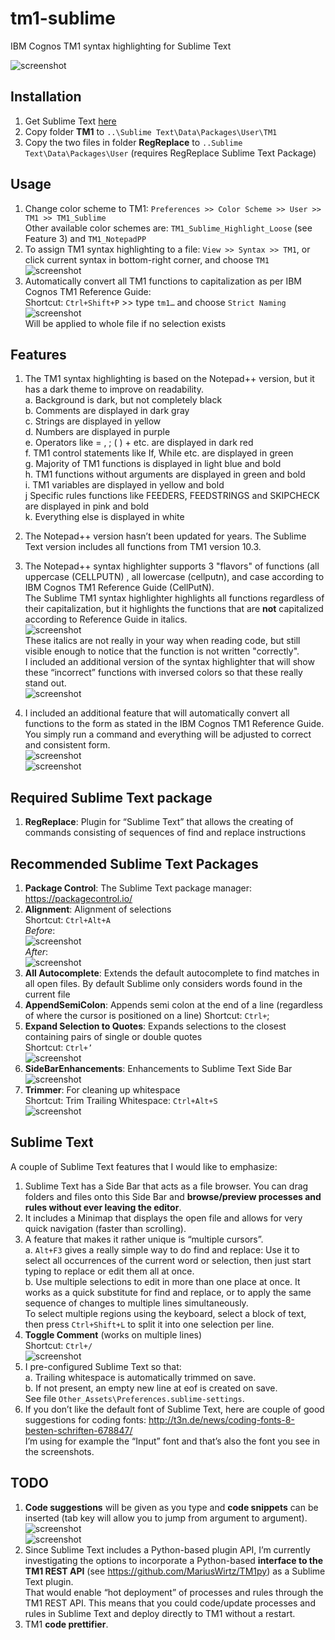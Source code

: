 # tm1-sublime
IBM Cognos TM1 syntax highlighting for Sublime Text

![screenshot](Other_Assets/intro.png "TM1 syntax highlighting in Sublime Text")

## Installation
1. Get Sublime Text [here](https://www.sublimetext.com/3)
2. Copy folder __TM1__ to `..\Sublime Text\Data\Packages\User\TM1`
3. Copy the two files in folder __RegReplace__ to `..Sublime Text\Data\Packages\User` (requires RegReplace Sublime Text Package)

## Usage
1. Change color scheme to TM1: `Preferences >> Color Scheme >> User >> TM1 >> TM1_Sublime`  
Other available color schemes are: `TM1_Sublime_Highlight_Loose` (see Feature 3) and `TM1_NotepadPP`
2. To assign TM1 syntax highlighting to a file: `View >> Syntax >> TM1`, or click current syntax in bottom-right corner, and choose `TM1`  
![screenshot](Other_Assets/assign.png "")
3. Automatically convert all TM1 functions to capitalization as per IBM Cognos TM1 Reference Guide:  
Shortcut: `Ctrl+Shift+P` >> type `tm1…` and choose `Strict Naming`  
![screenshot](Other_Assets/regrep.png "")  
Will be applied to whole file if no selection exists

## Features
1.	The TM1 syntax highlighting is based on the Notepad++ version, but it has a dark theme to improve on readability.  
  a. Background is dark, but not completely black  
  b. Comments are displayed in dark gray  
  c. Strings are displayed in yellow  
  d. Numbers are displayed in purple  
  e. Operators like = , ; ( ) + etc. are displayed in dark red  
  f. TM1 control statements like If, While etc. are displayed in green  
  g. Majority of TM1 functions is displayed in light blue and bold  
  h. TM1 functions without arguments are displayed in green and bold  
  i. TM1 variables are displayed in yellow and bold  
  j  Specific rules functions like FEEDERS, FEEDSTRINGS and SKIPCHECK are displayed in pink and bold  
  k. Everything else is displayed in white
  
2. The Notepad++ version hasn’t been updated for years. The Sublime Text version includes all functions from TM1 version 10.3.

3.	The Notepad++ syntax highlighter supports 3 "flavors" of functions (all uppercase (CELLPUTN) , all lowercase (cellputn), and case according to IBM Cognos TM1 Reference Guide (CellPutN).  
The Sublime TM1 syntax highlighter highlights all functions regardless of their capitalization, but it highlights the functions that are __not__ capitalized according to Reference Guide in italics.  
![screenshot](Other_Assets/function_italic.png "")  
These italics are not really in your way when reading code, but still visible enough to notice that the function is not written "correctly".  
I included an additional version of the syntax highlighter that will show these “incorrect” functions with inversed colors so that these really stand out.  
![screenshot](Other_Assets/function_inverse.png "")
4. I included an additional feature that will automatically convert all functions to the form as stated in the IBM Cognos TM1 Reference Guide.  
You simply run a command and everything will be adjusted to correct and consistent form.  
![screenshot](Other_Assets/function_regrep.png "")  
![screenshot](Other_Assets/function_correct.png "")

## Required Sublime Text package
1. __RegReplace__: Plugin for “Sublime Text” that allows the creating of commands consisting of sequences of find and replace instructions

## Recommended Sublime Text Packages
1. __Package Control__: The Sublime Text package manager: https://packagecontrol.io/
2. __Alignment__: Alignment of selections  
Shortcut: `Ctrl+Alt+A`  
_Before_:  
![screenshot](Other_Assets/alignment_before.png "")  
_After_:  
![screenshot](Other_Assets/alignment_after.png "")
3. __All Autocomplete__: Extends the default autocomplete to find matches in all open files. By default Sublime only considers words found in the current file
4. __AppendSemiColon__: Appends semi colon at the end of a line (regardless of where the cursor is positioned on a line)
Shortcut: `Ctrl+`;
5. __Expand Selection to Quotes__: Expands selections to the closest containing pairs of single or double quotes  
Shortcut: `Ctrl+’`  
![screenshot](Other_Assets/expand_selection.png "")
6. __SideBarEnhancements__: Enhancements to Sublime Text Side Bar  
![screenshot](Other_Assets/sidebar_enhancements.png "")
7. __Trimmer__: For cleaning up whitespace  
Shortcut: Trim Trailing Whitespace: `Ctrl+Alt+S`  
![screenshot](Other_Assets/trimmer.png "")

## Sublime Text
A couple of Sublime Text features that I would like to emphasize:

1. Sublime Text has a Side Bar that acts as a file browser. You can drag folders and files onto this Side Bar and __browse/preview processes and rules without ever leaving the editor__.
2.	It includes a Minimap that displays the open file and allows for very quick navigation (faster than scrolling).
3.	A feature that makes it rather unique is “multiple cursors”.  
  a. `Alt+F3` gives a really simple way to do find and replace: Use it to select all occurrences of the current word or selection, then just start typing to replace or edit them all at once.  
  b. Use multiple selections to edit in more than one place at once. It works as a quick substitute for find and replace, or to apply the same sequence of changes to multiple lines simultaneously.  
  To select multiple regions using the keyboard, select a block of text, then press `Ctrl+Shift+L` to split it into one selection per line.
4. __Toggle Comment__ (works on multiple lines)  
Shortcut: `Ctrl+/`  
![screenshot](Other_Assets/comment.png "")
5. I pre-configured Sublime Text so that:  
  a. Trailing whitespace is automatically trimmed on save.  
  b. If not present, an empty new line at eof is created on save.  
See file `Other_Assets\Preferences.sublime-settings`.
6.	If you don’t like the default font of Sublime Text, here are couple of good suggestions for coding fonts: http://t3n.de/news/coding-fonts-8-besten-schriften-678847/  
I’m using for example the “Input” font and that’s also the font you see in the screenshots. 

## TODO
1. __Code suggestions__ will be given as you type and __code snippets__ can be inserted (tab key will allow you to jump from argument to argument).  
![screenshot](Other_Assets/code_suggestion.png "")  
![screenshot](Other_Assets/code_snippet.png "")
2. Since Sublime Text includes a Python-based plugin API, I’m currently investigating the options to incorporate a Python-based __interface to the TM1 REST API__ (see https://github.com/MariusWirtz/TM1py) as a Sublime Text plugin.  
That would enable “hot deployment” of processes and rules through the TM1 REST API. This means that you could code/update processes and rules in Sublime Text and deploy directly to TM1 without a restart.
3. TM1 __code prettifier__.
